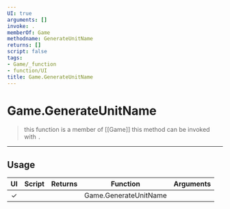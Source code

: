```yaml
---
UI: true
arguments: []
invoke: .
memberOf: Game
methodname: GenerateUnitName
returns: []
script: false
tags:
- Game/_function
- function/UI
title: Game.GenerateUnitName
---
```

# Game.GenerateUnitName
> this function is a member of [[Game]]
> this method can be invoked with `.`
-----
## Usage
|  UI | Script | Returns | Function | Arguments |
|:---:|:------:|-------:|:--------:|:---------|
|✓| ||Game.GenerateUnitName||
